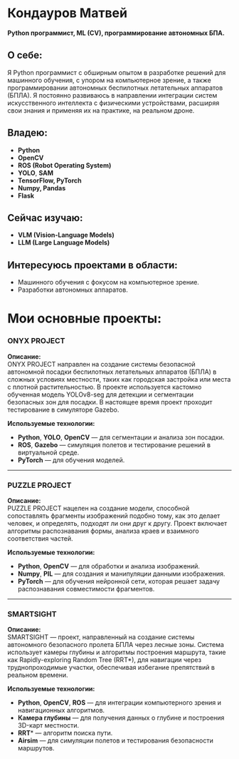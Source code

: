 # **Кондауров Матвей**  
**Python программист, ML (CV), программирование автономных БПА.**

## О себе:
Я Python программист с обширным опытом в разработке решений для машинного обучения, с упором на компьютерное зрение, а также программировании автономных беспилотных летательных аппаратов (БПЛА). Я постоянно развиваюсь в направлении интеграции систем искусственного интеллекта с физическими устройствами, расширяя свои знания и применяя их на практике, на реальном дроне.

## Владею:
- **Python**  
- **OpenCV**  
- **ROS (Robot Operating System)**  
- **YOLO**, **SAM**  
- **TensorFlow, PyTorch**  
- **Numpy, Pandas**  
- **Flask**  

## Сейчас изучаю:
- **VLM (Vision-Language Models)**  
- **LLM (Large Language Models)**  

## Интересуюсь проектами в области:
- Машинного обучения с фокусом на компьютерное зрение.
- Разработки автономных аппаратов.

# Мои основные проекты:

### **ONYX PROJECT**
**Описание:**  
ONYX PROJECT направлен на создание системы безопасной автономной посадки беспилотных летательных аппаратов (БПЛА) в сложных условиях местности, таких как городская застройка или места с плотной растительностью. В проекте используется кастомно обученная модель YOLOv8-seg для детекции и сегментации безопасных зон для посадки. В настоящее время проект проходит тестирование в симуляторе Gazebo.

**Используемые технологии:**  
- **Python**, **YOLO**, **OpenCV** — для сегментации и анализа зон посадки.  
- **ROS**, **Gazebo** — симуляция полетов и тестирование решений в виртуальной среде.  
- **PyTorch** — для обучения моделей.  

---

### **PUZZLE PROJECT**
**Описание:**  
PUZZLE PROJECT нацелен на создание модели, способной сопоставлять фрагменты изображений подобно тому, как это делает человек, и определять, подходят ли они друг к другу. Проект включает алгоритмы распознавания формы, анализа краев и взаимного соответствия частей.

**Используемые технологии:**  
- **Python**, **OpenCV** — для обработки и анализа изображений.  
- **Numpy**, **PIL** — для создания и манипуляции данными изображения.  
- **PyTorch** — для обучения нейронной сети, которая решает задачу распознавания совместимости фрагментов.

---

### **SMARTSIGHT**
**Описание:**  
SMARTSIGHT — проект, направленный на создание системы автономного безопасного пролета БПЛА через лесные зоны. Система использует камеры глубины и алгоритмы построения маршрута, такие как Rapidly-exploring Random Tree (RRT*), для навигации через труднопроходимые участки, обеспечивая избегание препятствий в реальном времени.

**Используемые технологии:**  
- **Python**, **OpenCV**, **ROS** — для интеграции компьютерного зрения и навигационных алгоритмов.  
- **Камера глубины** — для получения данных о глубине и построения 3D-карт местности.  
- **RRT*** — алгоритм поиска пути.  
- **Airsim** — для симуляции полетов и тестирования безопасности маршрутов.
